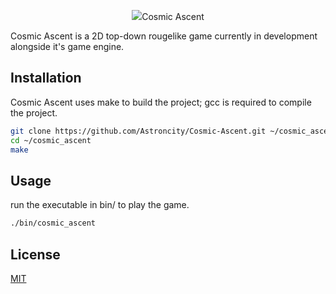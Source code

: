 <p align="center">
  <img src="https://github.com/Astroncity/Cosmic-Ascent/blob/master/banner.png?raw=true/>
</p>

# Cosmic Ascent

Cosmic Ascent is a 2D top-down rougelike game currently in development alongside it's game engine.

## Installation
Cosmic Ascent uses make to build the project; gcc is required to compile the project. 

```bash
git clone https://github.com/Astroncity/Cosmic-Ascent.git ~/cosmic_ascent
cd ~/cosmic_ascent
make
```

## Usage
run the executable in bin/ to play the game.

```bash
./bin/cosmic_ascent
```

## License

[MIT](https://choosealicense.com/licenses/mit/)
